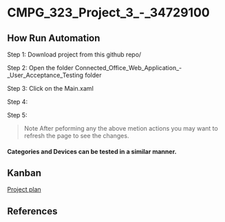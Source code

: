 # CMPG_323_Project_3_-_34729100

## How Run Automation

Step 1: Download project from this github repo/<br/>

Step 2: Open the folder Connected_Office_Web_Application_-_User_Acceptance_Testing folder<br/>
 
Step 3: Click on the Main.xaml <br/>

Step 4: <br/>

Step 5: <br/>

> Note After peforming any the above metion actions you may want to refresh the page to see the changes.

#### Categories and Devices can be tested in a similar manner.


## Kanban

<p><a href="https://github.com/users/Simangaliso-Njabulo/projects/1">Project plan</a></p>

## References
<ul>

</ul>
